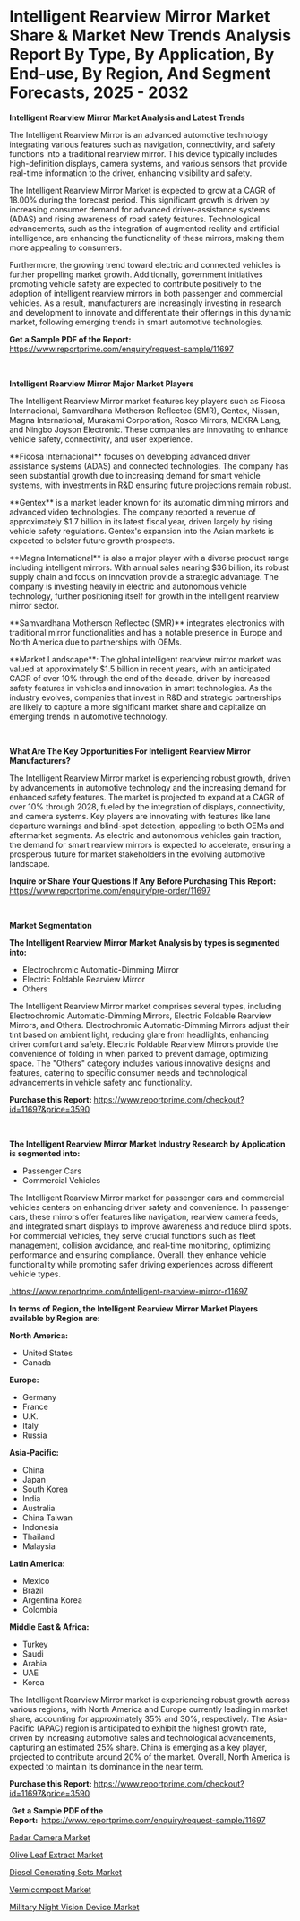 <p><h1>Intelligent Rearview Mirror Market Share & Market New Trends Analysis Report By Type, By Application, By End-use, By Region, And Segment Forecasts, 2025 - 2032</h1></p><p><strong>Intelligent Rearview Mirror Market Analysis and Latest Trends</strong></p>
<p><p>The Intelligent Rearview Mirror is an advanced automotive technology integrating various features such as navigation, connectivity, and safety functions into a traditional rearview mirror. This device typically includes high-definition displays, camera systems, and various sensors that provide real-time information to the driver, enhancing visibility and safety.</p><p>The Intelligent Rearview Mirror Market is expected to grow at a CAGR of 18.00% during the forecast period. This significant growth is driven by increasing consumer demand for advanced driver-assistance systems (ADAS) and rising awareness of road safety features. Technological advancements, such as the integration of augmented reality and artificial intelligence, are enhancing the functionality of these mirrors, making them more appealing to consumers.</p><p>Furthermore, the growing trend toward electric and connected vehicles is further propelling market growth. Additionally, government initiatives promoting vehicle safety are expected to contribute positively to the adoption of intelligent rearview mirrors in both passenger and commercial vehicles. As a result, manufacturers are increasingly investing in research and development to innovate and differentiate their offerings in this dynamic market, following emerging trends in smart automotive technologies.</p></p>
<p><strong>Get a Sample PDF of the Report:&nbsp;</strong> <a href="https://www.reportprime.com/enquiry/request-sample/11697?utm_campaign=2194&utm_medium=2&utm_source=Github&utm_content=ia&utm_term=17032025&utm_id=intelligent-rearview-mirror">https://www.reportprime.com/enquiry/request-sample/11697</a></p>
<p>&nbsp;</p>
<p><strong>Intelligent Rearview Mirror Major Market Players</strong></p>
<p><p>The Intelligent Rearview Mirror market features key players such as Ficosa Internacional, Samvardhana Motherson Reflectec (SMR), Gentex, Nissan, Magna International, Murakami Corporation, Rosco Mirrors, MEKRA Lang, and Ningbo Joyson Electronic. These companies are innovating to enhance vehicle safety, connectivity, and user experience.</p><p>**Ficosa Internacional** focuses on developing advanced driver assistance systems (ADAS) and connected technologies. The company has seen substantial growth due to increasing demand for smart vehicle systems, with investments in R&D ensuring future projections remain robust.</p><p>**Gentex** is a market leader known for its automatic dimming mirrors and advanced video technologies. The company reported a revenue of approximately $1.7 billion in its latest fiscal year, driven largely by rising vehicle safety regulations. Gentex's expansion into the Asian markets is expected to bolster future growth prospects.</p><p>**Magna International** is also a major player with a diverse product range including intelligent mirrors. With annual sales nearing $36 billion, its robust supply chain and focus on innovation provide a strategic advantage. The company is investing heavily in electric and autonomous vehicle technology, further positioning itself for growth in the intelligent rearview mirror sector.</p><p>**Samvardhana Motherson Reflectec (SMR)** integrates electronics with traditional mirror functionalities and has a notable presence in Europe and North America due to partnerships with OEMs. </p><p>**Market Landscape**: The global intelligent rearview mirror market was valued at approximately $1.5 billion in recent years, with an anticipated CAGR of over 10% through the end of the decade, driven by increased safety features in vehicles and innovation in smart technologies. As the industry evolves, companies that invest in R&D and strategic partnerships are likely to capture a more significant market share and capitalize on emerging trends in automotive technology.</p></p>
<p>&nbsp;</p>
<p><strong>What Are The Key Opportunities For Intelligent Rearview Mirror Manufacturers?</strong></p>
<p><p>The Intelligent Rearview Mirror market is experiencing robust growth, driven by advancements in automotive technology and the increasing demand for enhanced safety features. The market is projected to expand at a CAGR of over 10% through 2028, fueled by the integration of displays, connectivity, and camera systems. Key players are innovating with features like lane departure warnings and blind-spot detection, appealing to both OEMs and aftermarket segments. As electric and autonomous vehicles gain traction, the demand for smart rearview mirrors is expected to accelerate, ensuring a prosperous future for market stakeholders in the evolving automotive landscape.</p></p>
<p><strong>Inquire or Share Your Questions If Any Before Purchasing This Report:</strong> <a href="https://www.reportprime.com/enquiry/pre-order/11697?utm_campaign=2194&utm_medium=2&utm_source=Github&utm_content=ia&utm_term=17032025&utm_id=intelligent-rearview-mirror">https://www.reportprime.com/enquiry/pre-order/11697</a></p>
<p>&nbsp;</p>
<p><strong>Market Segmentation</strong></p>
<p><strong>The Intelligent Rearview Mirror Market Analysis by types is segmented into:</strong></p>
<p><ul><li>Electrochromic Automatic-Dimming Mirror</li><li>Electric Foldable Rearview Mirror</li><li>Others</li></ul></p>
<p><p>The Intelligent Rearview Mirror market comprises several types, including Electrochromic Automatic-Dimming Mirrors, Electric Foldable Rearview Mirrors, and Others. Electrochromic Automatic-Dimming Mirrors adjust their tint based on ambient light, reducing glare from headlights, enhancing driver comfort and safety. Electric Foldable Rearview Mirrors provide the convenience of folding in when parked to prevent damage, optimizing space. The "Others" category includes various innovative designs and features, catering to specific consumer needs and technological advancements in vehicle safety and functionality.</p></p>
<p><strong>Purchase this Report:&nbsp;</strong><a href="https://www.reportprime.com/checkout?id=11697&price=3590&utm_campaign=2194&utm_medium=2&utm_source=Github&utm_content=ia&utm_term=17032025&utm_id=intelligent-rearview-mirror">https://www.reportprime.com/checkout?id=11697&price=3590</a></p>
<p>&nbsp;</p>
<p><strong>The Intelligent Rearview Mirror Market Industry Research by Application is segmented into:</strong></p>
<p><ul><li>Passenger Cars</li><li>Commercial Vehicles</li></ul></p>
<p><p>The Intelligent Rearview Mirror market for passenger cars and commercial vehicles centers on enhancing driver safety and convenience. In passenger cars, these mirrors offer features like navigation, rearview camera feeds, and integrated smart displays to improve awareness and reduce blind spots. For commercial vehicles, they serve crucial functions such as fleet management, collision avoidance, and real-time monitoring, optimizing performance and ensuring compliance. Overall, they enhance vehicle functionality while promoting safer driving experiences across different vehicle types.</p></p>
<p><a href="https://www.reportprime.com/intelligent-rearview-mirror-r11697?utm_campaign=2194&utm_medium=2&utm_source=Github&utm_content=ia&utm_term=17032025&utm_id=intelligent-rearview-mirror">&nbsp;https://www.reportprime.com/intelligent-rearview-mirror-r11697</a></p>
<p><strong>In terms of Region, the Intelligent Rearview Mirror Market Players available by Region are:</strong></p>
<p>
    <p> <strong> North America: </strong>
        <ul>
            <li>United States</li>
            <li>Canada</li>
        </ul>
        </p> 
    <p> <strong> Europe: </strong>
        <ul>
            <li>Germany</li>
            <li>France</li>
            <li>U.K.</li>
            <li>Italy</li>
            <li>Russia</li>
        </ul>
        </p> 
    <p> <strong> Asia-Pacific: </strong>
        <ul>
            <li>China</li>
            <li>Japan</li>
            <li>South Korea</li>
            <li>India</li>
            <li>Australia</li>
            <li>China Taiwan</li>
            <li>Indonesia</li>
            <li>Thailand</li>
            <li>Malaysia</li>
        </ul>
        </p> 
    <p> <strong> Latin America: </strong>
        <ul>
            <li>Mexico</li>
            <li>Brazil</li>
            <li>Argentina Korea</li>
            <li>Colombia</li>
        </ul>
        </p> 
    <p> <strong> Middle East & Africa: </strong>
        <ul>
            <li>Turkey</li>
            <li>Saudi</li>
            <li>Arabia</li>
            <li>UAE</li>
            <li>Korea</li>
        </ul>
    </p>
    </p>
<p><p>The Intelligent Rearview Mirror market is experiencing robust growth across various regions, with North America and Europe currently leading in market share, accounting for approximately 35% and 30%, respectively. The Asia-Pacific (APAC) region is anticipated to exhibit the highest growth rate, driven by increasing automotive sales and technological advancements, capturing an estimated 25% share. China is emerging as a key player, projected to contribute around 20% of the market. Overall, North America is expected to maintain its dominance in the near term.</p></p>
<p><strong>Purchase this Report: </strong><a href="https://www.reportprime.com/checkout?id=11697&price=3590&utm_campaign=2194&utm_medium=2&utm_source=Github&utm_content=ia&utm_term=17032025&utm_id=intelligent-rearview-mirror">https://www.reportprime.com/checkout?id=11697&price=3590</a></p>
<p>&nbsp;<strong>Get a Sample PDF of the Report:&nbsp;&nbsp;</strong><a href="https://www.reportprime.com/enquiry/request-sample/11697?utm_campaign=2194&utm_medium=2&utm_source=Github&utm_content=ia&utm_term=17032025&utm_id=intelligent-rearview-mirror">https://www.reportprime.com/enquiry/request-sample/11697</a></p>
<p><strong></strong></p>
<p><p><a href="https://www.linkedin.com/pulse/global-radar-camera-market-trends-innovations-forward-looking-p3wpe?utm_campaign=2194&utm_medium=2&utm_source=Github&utm_content=ia&utm_term=17032025&utm_id=intelligent-rearview-mirror">Radar Camera Market</a></p><p><a href="https://github.com/roceljiabur/Market-Research-Report-List-1/blob/main/olive-leaf-extract-market.md?utm_campaign=2194&utm_medium=2&utm_source=Github&utm_content=ia&utm_term=17032025&utm_id=intelligent-rearview-mirror">Olive Leaf Extract Market</a></p><p><a href="https://www.linkedin.com/pulse/diesel-generating-sets-market-research-industry-data-forecasted-lh3ne?utm_campaign=2194&utm_medium=2&utm_source=Github&utm_content=ia&utm_term=17032025&utm_id=intelligent-rearview-mirror">Diesel Generating Sets Market</a></p><p><a href="https://github.com/pupunhez/Market-Research-Report-List-1/blob/main/vermicompost-market.md?utm_campaign=2194&utm_medium=2&utm_source=Github&utm_content=ia&utm_term=17032025&utm_id=intelligent-rearview-mirror">Vermicompost Market</a></p><p><a href="https://www.linkedin.com/pulse/military-night-vision-device-market-forecast-report-analysis-kdope?utm_campaign=2194&utm_medium=2&utm_source=Github&utm_content=ia&utm_term=17032025&utm_id=intelligent-rearview-mirror">Military Night Vision Device Market</a></p></p>